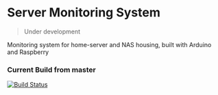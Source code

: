 # Server Monitoring System

> Under development

Monitoring system for home-server and NAS housing, built with Arduino and Raspberry


### Current Build from master

[![Build Status](https://travis-ci.org/Maxelweb/ServerMonitoringSystem.svg?branch=master)](https://travis-ci.org/Maxelweb/ServerMonitoringSystem)
